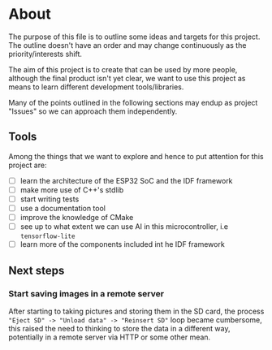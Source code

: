 # About

The purpose of this file is to outline some ideas and targets for this
project. The outline doesn't have an order and may change continuously as the
priority/interests shift.

The aim of this project is to create that can be used by more people, although
the final product isn't yet clear, we want to use this project as means to learn
different development tools/libraries.

Many of the points outlined in the following sections may endup as project
"Issues" so we can approach them independently.

## Tools

Among the things that we want to explore and hence to put attention for this
project are:

- [ ] learn the architecture of the ESP32 SoC and the IDF framework
- [ ] make more use of C++'s stdlib
- [ ] start writing tests
- [ ] use a documentation tool
- [ ] improve the knowledge of CMake
- [ ] see up to what extent we can use AI in this microcontroller, i.e
      `tensorflow-lite`
- [ ] learn more of the components included int he IDF framework

## Next steps

### Start saving images in a remote server

After starting to taking pictures and storing them in the SD card, the process
`"Eject SD" -> "Unload data" -> "Reinsert SD"` loop became cumbersome, this
raised the need to thinking to store the data in a different way, potentially in
a remote server via HTTP or some other mean.
